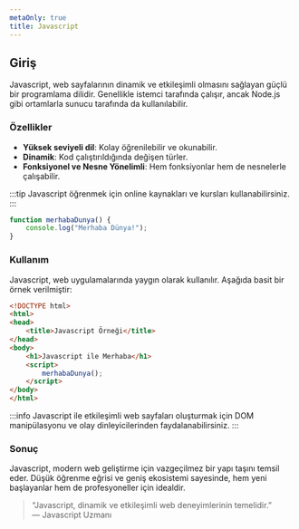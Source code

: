 ```yaml
---
metaOnly: true
title: Javascript
---
```


## Giriş

Javascript, web sayfalarının dinamik ve etkileşimli olmasını sağlayan güçlü bir programlama dilidir. Genellikle istemci tarafında çalışır, ancak Node.js gibi ortamlarla sunucu tarafında da kullanılabilir.

### Özellikler

- **Yüksek seviyeli dil**: Kolay öğrenilebilir ve okunabilir.
- **Dinamik**: Kod çalıştırıldığında değişen türler.
- **Fonksiyonel ve Nesne Yönelimli**: Hem fonksiyonlar hem de nesnelerle çalışabilir.

:::tip
Javascript öğrenmek için online kaynakları ve kursları kullanabilirsiniz. 
:::

```javascript
function merhabaDunya() {
    console.log("Merhaba Dünya!");
}
```

### Kullanım

Javascript, web uygulamalarında yaygın olarak kullanılır. Aşağıda basit bir örnek verilmiştir:

```html
<!DOCTYPE html>
<html>
<head>
    <title>Javascript Örneği</title>
</head>
<body>
    <h1>Javascript ile Merhaba</h1>
    <script>
        merhabaDunya();
    </script>
</body>
</html>
```

:::info
Javascript ile etkileşimli web sayfaları oluşturmak için DOM manipülasyonu ve olay dinleyicilerinden faydalanabilirsiniz.
:::

### Sonuç

Javascript, modern web geliştirme için vazgeçilmez bir yapı taşını temsil eder. Düşük öğrenme eğrisi ve geniş ekosistemi sayesinde, hem yeni başlayanlar hem de profesyoneller için idealdir.

> “Javascript, dinamik ve etkileşimli web deneyimlerinin temelidir.”  
> — Javascript Uzmanı